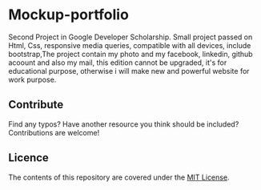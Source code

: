 # Mockup-portfolio

Second Project in Google Developer Scholarship.
Small project passed on Html, Css, responsive media queries, compatible with all devices, include bootstrap,The project contain my photo and my facebook, linkedin, github acoount and also my mail, this edition cannot be upgraded, it's for educational purpose, otherwise i will make new and powerful website for work purpose.

## Contribute

Find any typos? Have another resource you think should be included? Contributions are welcome!

## Licence
The contents of this repository are covered under the [MIT License](https://rem.mit-license.org/).
